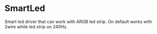 # SmartLed
Smart led driver that can work with ARGB led strip. On default works with 2wire white led strip on 240Hz.
